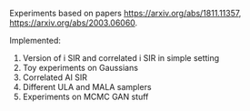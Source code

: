 Experiments based on papers https://arxiv.org/abs/1811.11357, https://arxiv.org/abs/2003.06060.


Implemented:
1. Version of i SIR and correlated i SIR in simple setting
2. Toy experiments on Gaussians
3. Correlated AI SIR
4. Different ULA and MALA samplers
5. Experiments on MCMC GAN stuff
